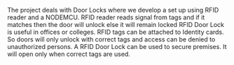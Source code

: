 The project deals with Door Locks where we develop a set up using RFID reader and a NODEMCU. RFID reader reads signal 
from tags and if it matches then the door will unlock else it will remain locked RFID Door Lock is useful in offices or 
colleges. RFID tags can be attached to Identity cards. So doors will only unlock with correct tags and access can be 
denied to unauthorized persons. A RFID Door Lock can be used to secure premises. It will open only when correct tags 
are used.
